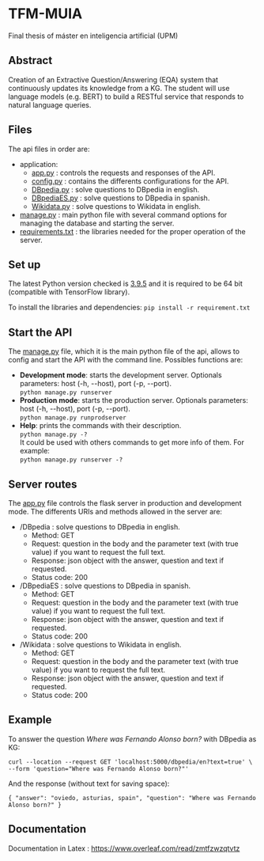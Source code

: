 # TFM-MUIA
Final thesis of máster en inteligencia artificial (UPM)

## Abstract
Creation of an Extractive Question/Answering (EQA) system that continuously updates its knowledge from a KG. The student will use language models (e.g. BERT) to build a RESTful service that responds to natural language queries.

## Files

The api files in order are:
 - application:
 	- [app.py](application/app.py) : controls the requests and responses of the API.
 	- [config.py](application/config.py) : contains the differents configurations for the API.
 	- [DBpedia.py](application/DBpedia.py) : solve questions to DBpedia in english.
 	- [DBpediaES.py](application/DBpediaES.py) : solve questions to DBpedia in spanish.
 	- [Wikidata.py](application/Wikidata.py) : solve questions to Wikidata in english.
 - [manage.py](manage.py) : main python file with several command options for managing the database and starting the server.
 - [requirements.txt](requirements.txt) : the libraries needed for the proper operation of the server.


## Set up

The latest Python version checked is [3.9.5](https://www.python.org/downloads/release/python-395/) and it is required to be 64 bit (compatible with TensorFlow library). 

To install the libraries and dependencies:
`pip install -r requirement.txt`


## Start the API

The [manage.py](manage.py) file, which it is the main python file of the api, allows to config and start the API with the command line. Possibles functions are:
 - **Development mode**: starts the development server. Optionals parameters: host (-h, --host), port (-p, --port).
<br/>`python manage.py runserver`
 - **Production mode**: starts the production server. Optionals parameters: host (-h, --host), port (-p, --port).
<br/>`python manage.py runprodserver`
 - **Help**: prints the commands with their description.
<br/>`python manage.py -?`
<br/>It could be used with others commands to get more info of them. For example:
<br/>`python manage.py runserver -?`


## Server routes

The [app.py](application/app.py) file controls the flask server in production and development mode. The differents URIs and methods allowed in the server are:
- /DBpedia : solve questions to DBpedia in english.
	- Method: GET
	- Request: question in the body and the parameter text (with true value) if you want to request the full text.
	- Response: json object with the answer, question and text if requested.
	- Status code: 200
- /DBpediaES : solve questions to DBpedia in spanish.
	- Method: GET
	- Request: question in the body and the parameter text (with true value) if you want to request the full text.
	- Response: json object with the answer, question and text if requested.
	- Status code: 200
- /Wikidata : solve questions to Wikidata in english.
	- Method: GET
	- Request: question in the body and the parameter text (with true value) if you want to request the full text.
	- Response: json object with the answer, question and text if requested.
	- Status code: 200


## Example

To answer the question *Where was Fernando Alonso born?* with DBpedia as KG:

`curl --location --request GET 'localhost:5000/dbpedia/en?text=true' \
--form 'question="Where was Fernando Alonso born?"'`

And the response (without text for saving space):

`{
    "answer": "oviedo, asturias, spain",
    "question": "Where was Fernando Alonso born?"
}`


## Documentation
Documentation in Latex : https://www.overleaf.com/read/zmtfzwzqtvtz
